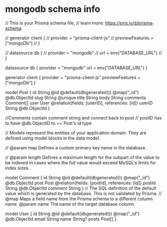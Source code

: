 
# mongodb schema info

// This is your Prisma schema file,
// learn more: https://pris.ly/d/prisma-schema

// generator client {
//   provider = "prisma-client-js"
//   previewFeatures = ["mongoDb"]
// }

// datasource db {
//   provider = "mongodb"
//   url      = env("DATABASE_URL")
// }

datasource db {
  provider = "mongodb"
  url = env("DATABASE_URL")
}

generator client {
  provider = "prisma-client-js"
  previewFeatures = ["mongoDb"]
}

model Post {
  id String @id @default(dbgenerated()) @map("_id") @db.ObjectId
  slug String @unique
  title String
  body String
  comments Comment[]
  user User @relation(fields: [userID], references: [id])
  userID String @db.ObjectId
}

//Comments contain comment string and connect back to post
// postID has to have @db.ObjectID to == Post's id type

// Models represent the entities of your application domain. They are defined using model blocks in the data model.

// @param map Defines a custom primary key name in the database.

// @param length Defines a maximum length for the subpart of the value to be indexed in cases where the full value would exceed MySQL's limits for index sizes.

model Comment {
  id String @id @default(dbgenerated()) @map("_id") @db.ObjectId
  post Post @relation(fields: [postId], references: [id])
  postId String @db.ObjectId
  comment String
}
// The SQL definition of the default value which is generated by the database. This is not validated by Prisma.
// @map Maps a field name from the Prisma schema to a different column name. @param name The name of the target database column.

model User {
  id String @id @default(dbgenerated()) @map("_id") @db.ObjectId
  email String
  name String?
  posts Post[]
}